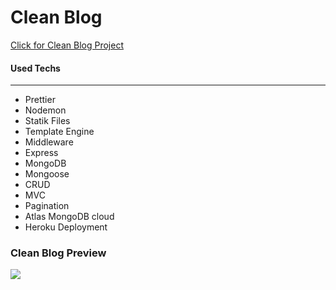 # Clean Blog 
<a href="https://clean-blog-applications.herokuapp.com/">Click for Clean Blog Project</a>

#### Used Techs
---
- Prettier 
- Nodemon
- Statik Files
- Template Engine
- Middleware  
- Express
- MongoDB
- Mongoose
- CRUD
- MVC 
- Pagination 
- Atlas MongoDB cloud
- Heroku Deployment

### Clean Blog Preview
![](Clean-Blog.gif)

